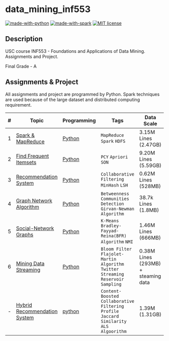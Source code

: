 # data_mining_inf553
[![made-with-python](https://img.shields.io/badge/Made%20with-Python-2B5A8E.svg)](https://www.python.org/)
[![made-with-spark](https://img.shields.io/badge/Made%20with-Spark-D75416.svg)](https://spark.apache.org/)
[![MIT license](https://img.shields.io/badge/License-MIT-green.svg)](https://lbesson.mit-license.org/)

## Description
USC course INF553 - Foundations and Applications of Data Mining. Assignments and Project.

Final Grade - A

## Assignments & Project
All assignments and project are programmed by Python. Spark techniques are used because of the large dataset and distributed computing requirement.

|#|    Topic    |Programming|Tags|Data Scale|
|---|------------------------|-----------|----|--|
|1|[Spark & MapReduce](./assignment/assignment1/assignment1_description.pdf)|[Python](./assignment/assignment1/python) |`MapReduce` `Spark` `HDFS`|3.15M Lines (2.47GB)|
|2|[Find Frequent Itemsets](./assignment/assignment2/assignment2_description.pdf)|[Python](./assignment/assignment2/python)| `PCY` `Apriori` `SON`|9.20M Lines (5.59GB)|
|3|[Recommendation System](./assignment/assignment3/assignment3_description.pdf)|[Python](./assignment/assignment3/python/final)|`Collaborative Filtering` `MinHash` `LSH`|0.62M Lines (528MB)|
|4|[Graph Network Algorithm](./assignment/assignment4/assignment4_description.pdf)|[Python](./assignment/assignment4/python)|`Betweenness` `Communities Detection` `Girvan-Newman Algorithm`|38.7k Lines (1.8MB)|
|5|[Social-Network Graphs](./assignment/assignment5/assignment5_description.pdf)|[Python](./assignment/assignment5/python)|`K-Means` `Bradley-Fayyad-Reina(BFR) Algorithm` `NMI`|1.46M Lines (666MB)|
|6|[Mining Data Streaming](./assignment/assignment6/assignment6_description.pdf)|[Python](./assignment/assignment6/python)|`Bloom Filter` `Flajolet-Martin Algorithm` `Twitter Streaming` `Reservoir Sampling`|0.38M Lines (293MB) + steaming data|
|-|[Hybrid Recommendation System](./project/description.pdf)|[python](./project/deliver)|`Content-Boosted Collaborative Filtering` `Profile` `Jaccard Similarity` `ALS Algoorithm`|1.39M (1.31GB)|